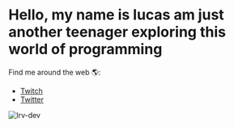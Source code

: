 # Hello, my name is lucas am just another teenager exploring this world of programming 

Find me around the web 🌎:
- <a href="https://www.twitch.tv/lrv_dev">Twitch</a> 
- <a href="https://twitter.com/Lrvdev">Twitter</a>

<p align="left"> <img src="https://komarev.com/ghpvc/?username=lrv-dev" alt="lrv-dev" /> </p>


